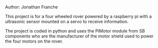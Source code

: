 Author: Jonathan Franche

This project is for a four wheeled rover powered by a raspberry pi with a ultrasonic sensor mounted on a servo to receive information.

The project is coded in python and uses the PiMotor module from SB components who are the manufacturer of the motor shield used to power the four motors on the rover.

